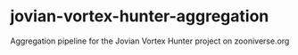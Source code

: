 # jovian-vortex-hunter-aggregation
Aggregation pipeline for the Jovian Vortex Hunter project on zooniverse.org
